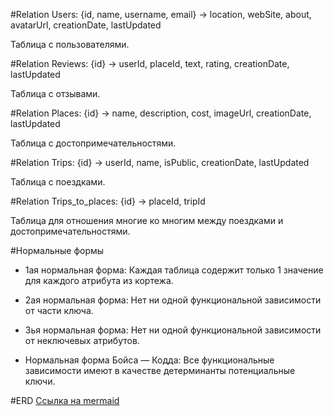 #Relation Users:
{id, name, username, email} -> location, webSite, about, avatarUrl, creationDate, lastUpdated

Таблица с пользователями.

#Relation Reviews:
{id} -> userId, placeId, text, rating, creationDate, lastUpdated

Таблица с отзывами.

#Relation Places:
{id} -> name, description, cost, imageUrl, creationDate, lastUpdated

Таблица с достопримечательностями.

#Relation Trips:
{id} -> userId, name, isPublic, creationDate, lastUpdated

Таблица с поездками.

#Relation Trips_to_places:
{id} -> placeId, tripId

Таблица для отношения многие ко многим между поездками и достопримечательностями.

#Нормальные формы
- 1ая нормальная форма:
Каждая таблица содержит только 1 значение для каждого атрибута из кортежа.

- 2ая нормальная форма:
Нет ни одной функциональной зависимости от части ключа.

- 3ья нормальная форма:
Нет ни одной функциональной зависимости от неключевых атрибутов.

- Нормальная форма Бойса — Кодда:
Все функциональные зависимости имеют в качестве детерминанты потенциальные ключи.

#ERD
[Ссылка на mermaid](https://www.mermaidchart.com/raw/59050c22-2cb9-4145-aba7-8a0d3e338bcc?version=v0.1&theme=light&format=svg)
